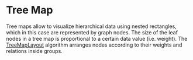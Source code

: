 # Tree Map
  

 Tree maps allow to visualize hierarchical data using nested rectangles, which in this case are represented by graph nodes. The size of the leaf nodes in a tree map is proportional to a certain data value (i.e. weight). The [TreeMapLayout](https://docs.yworks.com/yfilesjava/doc/api/#/api/com.yworks.yfiles.layout.tree.TreeMapLayout) algorithm arranges nodes according to their weights and relations inside groups.   